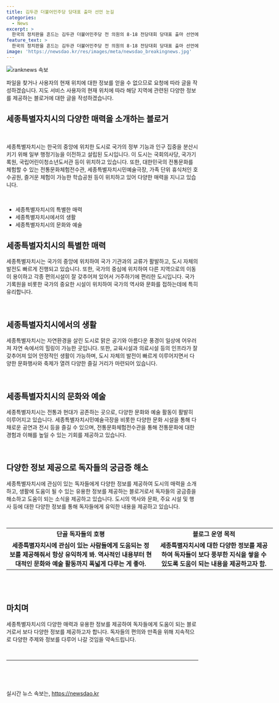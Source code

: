 ```yaml
---
title: 김두관 더불어민주당 당대표 출마 선언 눈길
categories:
  - News
excerpt: >
  한국의 정치판을 흔드는 김두관 더불어민주당 전 의원의 8·18 전당대회 당대표 출마 선언에 대한 기자회견이 세종시에서 열렸다.
feature_text: >
  한국의 정치판을 흔드는 김두관 더불어민주당 전 의원의 8·18 전당대회 당대표 출마 선언에 대한 기자회견이 세종시에서 열렸다.
image: 'https://newsdao.kr/res/images/meta/newsdao_breakingnews.jpg'
---
```


<p><img src="https://newsdao.kr/res/images/meta/newsdao_breakingnews.jpg" alt="ranknews 속보" /></p>

<p>파일을 찾거나 사용자의 현재 위치에 대한 정보를 얻을 수 없으므로 요청에 따라 글을 작성하겠습니다. 지도 서비스 사용자의 현재 위치에 따라 해당 지역에 관련된 다양한 정보를 제공하는 블로거에 대한 글을 작성하겠습니다.</p>

<h2 data-ke-size="size26">세종특별자치시의 다양한 매력을 소개하는 블로거</h2>

<p data-ke-size="size16">&nbsp;</p>

<p>세종특별자치시는 한국의 중앙에 위치한 도시로 국가의 정부 기능과 인구 집중을 분산시키기 위해 일부 행정기능을 이전하고 설립된 도시입니다. 이 도시는 국회의사당, 국가기록원, 국립어린이청소년도서관 등이 위치하고 있습니다. 또한, 대한민국의 전통문화를 체험할 수 있는 전통문화체험전수관, 세종특별자치시민예술극장, 가족 단위 휴식처인 호수공원, 즐거운 체험이 가능한 학습공원 등이 위치하고 있어 다양한 매력을 지니고 있습니다.</p>

<p data-ke-size="size16">&nbsp;</p>

<ul>
  <li>세종특별자치시의 특별한 매력</li>
  <li>세종특별자치시에서의 생활</li>
  <li>세종특별자치시의 문화와 예술</li>
</ul>

<h2 data-ke-size="size26">세종특별자치시의 특별한 매력</h2>

<p data-ke-size="size16">세종특별자치시는 국가의 중앙에 위치하여 국가 기관과의 교류가 활발하고, 도시 자체의 발전도 빠르게 진행되고 있습니다. 또한, 국가의 중심에 위치하여 다른 지역으로의 이동이 용이하고 각종 편의시설이 잘 갖추어져 있어서 거주하기에 편리한 도시입니다. 국가기록원을 비롯한 국가의 중요한 시설이 위치하여 국가의 역사와 문화를 접하는데에 특히 유리합니다.</p>

<p data-ke-size="size16">&nbsp;</p>

<h2 data-ke-size="size26">세종특별자치시에서의 생활</h2>

<p data-ke-size="size16">세종특별자치시는 자연환경을 살린 도시로 맑은 공기와 아름다운 풍경이 일상에 어우러져 자연 속에서의 힐링이 가능한 곳입니다. 또한, 교육시설과 의료시설 등의 인프라가 잘 갖추어져 있어 안정적인 생활이 가능하며, 도시 자체의 발전이 빠르게 이루어지면서 다양한 문화행사와 축제가 열려 다양한 즐길 거리가 마련되어 있습니다.</p>

<p data-ke-size="size16">&nbsp;</p>

<h2 data-ke-size="size26">세종특별자치시의 문화와 예술</h2>

<p data-ke-size="size16">세종특별자치시는 전통과 현대가 공존하는 곳으로, 다양한 문화와 예술 활동이 활발히 이루어지고 있습니다. 세종특별자치시민예술극장을 비롯한 다양한 문화 시설을 통해 다채로운 공연과 전시 등을 즐길 수 있으며, 전통문화체험전수관을 통해 전통문화에 대한 경험과 이해를 높일 수 있는 기회를 제공하고 있습니다.</p>

<p data-ke-size="size16">&nbsp;</p>

<h2 data-ke-size="size26">다양한 정보 제공으로 독자들의 궁금증 해소</h2>

<p data-ke-size="size16">세종특별자치시에 관심이 있는 독자들에게 다양한 정보를 제공하여 도시의 매력을 소개하고, 생활에 도움이 될 수 있는 유용한 정보를 제공하는 블로거로서 독자들의 궁금증을 해소하고 도움이 되는 소식을 제공하고 있습니다. 도시의 역사와 문화, 주요 시설 및 행사 등에 대한 다양한 정보를 통해 독자들에게 유익한 내용을 제공하고 있습니다.</p>

<p data-ke-size="size16">&nbsp;</p>

<table style="width: 700px; height: 132px;">
    <tbody>
        <tr>
            <td style="text-align: center; height: 17px;"><b>단골 독자들의 호평</b></td>
            <td style="text-align: center; height: 17px;"><b>블로그 운영 목적</b></td>
        </tr>
        <tr>
            <td style="text-align: center;"><b>세종특별자치시에 관심이 있는 사람들에게 도움되는 정보를 제공해줘서 항상 유익하게 봐. 역사적인 내용부터 현대적인 문화와 예술 활동까지 폭넓게 다루는 게 좋아.</b></td>
            <td style="text-align: center;"><b>세종특별자치시에 대한 다양한 정보를 제공하여 독자들이 보다 풍부한 지식을 쌓을 수 있도록 도움이 되는 내용을 제공하고자 함.</b></td>
        </tr>
    </tbody>
</table>

<p data-ke-size="size16">&nbsp;</p>

<h2 data-ke-size="size26">마치며</h2>

<p data-ke-size="size16">세종특별자치시의 다양한 매력과 유용한 정보를 제공하여 독자들에게 도움이 되는 블로거로서 보다 다양한 정보를 제공하고자 합니다. 독자들의 편의와 만족을 위해 지속적으로 다양한 주제와 정보를 다루어 나갈 것임을 약속드립니다.</p>

<p data-ke-size="size16">&nbsp;</p>

<hr>

<p data-ke-size="size16">&nbsp;</p>

<p data-ke-size="size16">&nbsp;</p>
실시간 뉴스 속보는, <a href="https://newsdao.kr" rel="dofollow">https://newsdao.kr</a>


